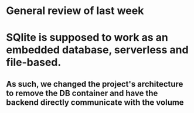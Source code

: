 # General review of last week

# SQlite is supposed to work as an embedded database, serverless and file-based.
## As such, we changed the project's architecture to remove the DB container and have the backend directly communicate with the volume
